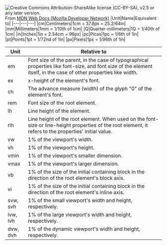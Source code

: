 ![Creative Commons Attribution-ShareAlike license (CC-BY-SA), v2.5 or any later version.](https://upload.wikimedia.org/wikipedia/commons/2/29/Cc-sa.svg)From [MDN Web Docs (Mozilla Developer Network)](https://developer.mozilla.org/en-US/docs/Learn/CSS/Building_blocks/Values_and_units)
|Unit|Name|Equivalent to|
|---|---|---|
|cm|Centimeters|1cm = 37.8px = 25.2/64in|
|mm|Millimeters|1mm = 1/10th of 1cm|
|Q|Quarter-millimeters|1Q = 1/40th of 1cm|
|in|Inches|1in = 2.54cm = 96px|
|pc|Picas|1pc = 1/6th of 1in|
|pt|Points|1pt = 1/72nd of 1in|
|px|Pixels|1px = 1/96th of 1in|

|Unit|Relative to|
|---|---
|em|Font size of the parent, in the case of typographical properties like font-size, and font size of the element itself, in the case of other properties like width.|
|ex|x-height of the element's font.|
|ch|The advance measure (width) of the glyph "0" of the element's font.|
|rem|Font size of the root element.|
|lh|Line height of the element.|
|rlh|Line height of the root element. When used on the font-size or line-height properties of the root element, it refers to the properties' initial value.|
|vw|1% of the viewport's width.|
|vh|1% of the viewport's height.|
|vmin|1% of the viewport's smaller dimension.|
|vmax|1% of the viewport's larger dimension.|
|vb|1% of the size of the initial containing block in the direction of the root element's block axis.|
|vi|1% of the size of the initial containing block in the direction of the root element's inline axis.|
|svw, svh|1% of the small viewport's width and height, respectively.|
|lvw, lvh|1% of the large viewport's width and height, respectively.|
|dvw, dvh|1% of the dynamic viewport's width and height, respectively.|
